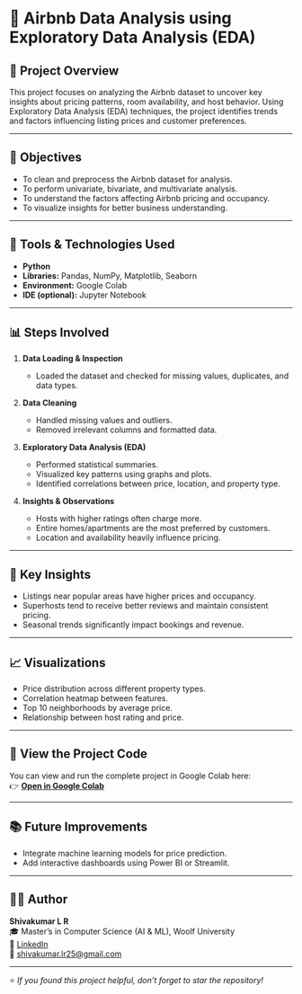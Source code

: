 # 🏡 Airbnb Data Analysis using Exploratory Data Analysis (EDA)

## 📘 Project Overview
This project focuses on analyzing the Airbnb dataset to uncover key insights about pricing patterns, room availability, and host behavior. Using Exploratory Data Analysis (EDA) techniques, the project identifies trends and factors influencing listing prices and customer preferences.

---

## 🎯 Objectives
- To clean and preprocess the Airbnb dataset for analysis.  
- To perform univariate, bivariate, and multivariate analysis.  
- To understand the factors affecting Airbnb pricing and occupancy.  
- To visualize insights for better business understanding.  

---

## 🧰 Tools & Technologies Used
- **Python**
- **Libraries:** Pandas, NumPy, Matplotlib, Seaborn  
- **Environment:** Google Colab  
- **IDE (optional):** Jupyter Notebook  

---

## 📊 Steps Involved

1. **Data Loading & Inspection**  
   - Loaded the dataset and checked for missing values, duplicates, and data types.  

2. **Data Cleaning**  
   - Handled missing values and outliers.  
   - Removed irrelevant columns and formatted data.  

3. **Exploratory Data Analysis (EDA)**  
   - Performed statistical summaries.  
   - Visualized key patterns using graphs and plots.  
   - Identified correlations between price, location, and property type.  

4. **Insights & Observations**  
   - Hosts with higher ratings often charge more.  
   - Entire homes/apartments are the most preferred by customers.  
   - Location and availability heavily influence pricing.  

---

## 🧩 Key Insights
- Listings near popular areas have higher prices and occupancy.  
- Superhosts tend to receive better reviews and maintain consistent pricing.  
- Seasonal trends significantly impact bookings and revenue.  

---

## 📈 Visualizations
- Price distribution across different property types.  
- Correlation heatmap between features.  
- Top 10 neighborhoods by average price.  
- Relationship between host rating and price.  

---

## 🚀 View the Project Code
You can view and run the complete project in Google Colab here:  
👉 [**Open in Google Colab**](https://colab.research.google.com/drive/1MX1lRZs4sTXMSmxS0jwe8z9Hfth5Xzhe)

---

## 📚 Future Improvements
- Integrate machine learning models for price prediction.  
- Add interactive dashboards using Power BI or Streamlit.  

---

## 👨‍💻 Author
**Shivakumar L R**  
🎓 Master’s in Computer Science (AI & ML), Woolf University  
🔗 [LinkedIn](https://www.linkedin.com/in/shivakumr-lr-0153ba2b1)  
📧 shivakumar.lr25@gmail.com  

---

⭐ *If you found this project helpful, don’t forget to star the repository!*




